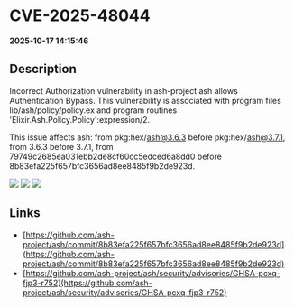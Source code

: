 # CVE-2025-48044

**2025-10-17 14:15:46**

## Description
Incorrect Authorization vulnerability in ash-project ash allows Authentication Bypass. This vulnerability is associated with program files lib/ash/policy/policy.ex and program routines 'Elixir.Ash.Policy.Policy':expression/2.

This issue affects ash: from pkg:hex/ash@3.6.3 before pkg:hex/ash@3.7.1, from 3.6.3 before 3.7.1, from 79749c2685ea031ebb2de8cf60cc5edced6a8dd0 before 8b83efa225f657bfc3656ad8ee8485f9b2de923d.

![](https://img.shields.io/static/v1?label=Score&message=8.6&color=red)
![](https://img.shields.io/static/v1?label=Severity&message=HIGH&color=red)
![](https://img.shields.io/static/v1?label=CWE&message=Auth&color=green)

## Links
- [https://github.com/ash-project/ash/commit/8b83efa225f657bfc3656ad8ee8485f9b2de923d](https://github.com/ash-project/ash/commit/8b83efa225f657bfc3656ad8ee8485f9b2de923d)
- [https://github.com/ash-project/ash/security/advisories/GHSA-pcxq-fjp3-r752](https://github.com/ash-project/ash/security/advisories/GHSA-pcxq-fjp3-r752)
